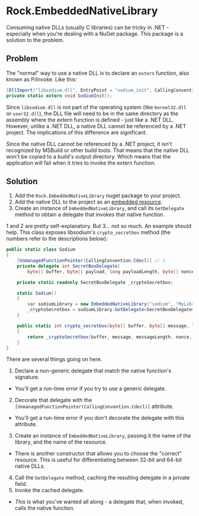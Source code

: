 Rock.EmbeddedNativeLibrary
==========================

Consuming native DLLs (usually C libraries) can be tricky in .NET - especially when you're dealing with a NuGet package. This package is a solution to the problem.

Problem
--------

The "normal" way to use a native DLL is to declare an `extern` function, also known as P/Invoke. Like this:

```c#
[DllImport("libsodium.dll", EntryPoint = "sodium_init", CallingConvention = CallingConvention.Cdecl)]
private static extern void SodiumInit();
```

Since `libsodium.dll` is not part of the operating system (like `kernel32.dll` or `user32.dll`), the DLL file will need to be in the same directory as the assembly where the extern function is defined - just like a .NET DLL. However, unlike a .NET DLL, a native DLL cannot be referenced by a .NET project. The implications of this difference are significant.

Since the native DLL cannot be referenced by a .NET project, it isn't recognized by MSBuild or other build tools. That means that the native DLL won't be copied to a build's output directory. Which means that the application will fail when it tries to invoke the extern function.

Solution
--------

1. Add the `Rock.EmbeddedNativeLibrary` nuget package to your project.
2. Add the native DLL to the project as an [embedded resource](https://support.microsoft.com/en-us/kb/319292).
3. Create an instance of `EmbeddedNativeLibrary`, and call its `GetDelegate` method to obtain a delegate that invokes that native function.

1 and 2 are pretty self-explanatory. But 3... not so much. An example should help. This class exposes libsodium's `crypto_secretbox` method (the numbers refer to the descriptions below):

```c#
public static class Sodium
{
    [UnmanagedFunctionPointer(CallingConvention.Cdecl)] // 2
    private delegate int SecretBoxDelegate(
        byte[] buffer, byte[] payload, long payloadLength, byte[] nonce, byte[] key); // 1

    private static readonly SecretBoxDelegate _cryptoSecretbox;

    static Sodium()
    {
        var sodiumLibrary = new EmbeddedNativeLibrary("sodium", "MyLibrary.libsodium.dll"); // 3
        _cryptoSecretbox = sodiumLibrary.GetDelegate<SecretBoxDelegate>("crypto_secretbox"); // 4
    }

    public static int crypto_secretbox(byte[] buffer, byte[] message, long messageLength, byte[] nonce, byte[] key)
    {
        return _cryptoSecretbox(buffer, message, messageLength, nonce, key); // 5
    }
}
```

There are several things going on here.

1. Declare a non-generic delegate that match the native function's signature.
  - You'll get a run-time error if you try to use a generic delegate.
2. Decorate that delegate with the `[UnmanagedFunctionPointer(CallingConvention.Cdecl)]` attribute.
  - You'll get a run-time error if you don't decorate the delegate with this attribute.
3. Create an instance of `EmbeddedNativeLibrary`, passing it the name of the library, and the name of the resource.
  - There is another constructor that allows you to choose the "correct" resource. This is useful for differentiating between 32-bit and 64-bit native DLLs.
4. Call the `GetDelegate` method, caching the resulting delegate in a private field.
5. Invoke the cached delegate.
  - _This_ is what you've wanted all along - a delegate that, when invoked, calls the native function.
